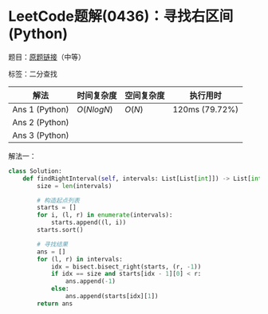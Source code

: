 # LeetCode题解(0436)：寻找右区间(Python)

题目：[原题链接](https://leetcode-cn.com/problems/find-right-interval/)（中等）

标签：二分查找

| 解法           | 时间复杂度 | 空间复杂度 | 执行用时       |
| -------------- | ---------- | ---------- | -------------- |
| Ans 1 (Python) | $O(NlogN)$ | $O(N)$     | 120ms (79.72%) |
| Ans 2 (Python) |            |            |                |
| Ans 3 (Python) |            |            |                |

解法一：

```python
class Solution:
    def findRightInterval(self, intervals: List[List[int]]) -> List[int]:
        size = len(intervals)

        # 构造起点列表
        starts = []
        for i, (l, r) in enumerate(intervals):
            starts.append((l, i))
        starts.sort()

        # 寻找结果
        ans = []
        for (l, r) in intervals:
            idx = bisect.bisect_right(starts, (r, -1))
            if idx == size and starts[idx - 1][0] < r:
                ans.append(-1)
            else:
                ans.append(starts[idx][1])
        return ans
```

